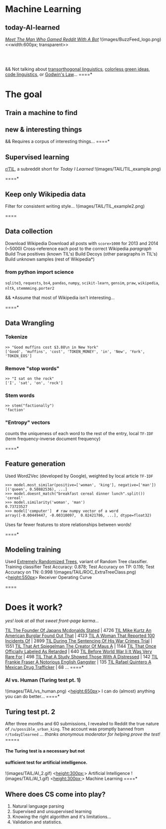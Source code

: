 # Machine Learning
## today-AI-learned

*[Meet The Man Who Gamed Reddit With A Bot](http://www.buzzfeed.com/hamzashaban/today-ai-learned#.glVDa6wR2)*
!(images/BuzzFeed_logo.png) <<width:600px; transparent>> 

<br>
<br>

&& Not talking about [transorthogonal linguistics](https://github.com/thoppe/transorthogonal-linguistics), [colorless green ideas](https://github.com/thoppe/Colorless-Green-Ideas), [code linguistics](https://github.com/thoppe/code-linguistics), or [Godwin's Law](http://thoppe.github.io/godwins_law/#/)...
====*
# The goal

## Train a machine to find 
## new & interesting things

&& Requires a corpus of interesting things...
====*

## Supervised learning
*[r/TIL](http://www.reddit.com/r/todayilearned/)*, a subreddit short for _Today I Learned_
!(images/TAIL/TIL_example.png)

====*

## Keep only Wikipedia data
Filter for consistent writing style...
!(images/TAIL/TIL_example2.png)

====

## Data collection

Download Wikipedia
Download all posts with `score>1000` for 2013 and 2014 (~5000)
Cross-reference each post to the correct Wikipedia _paragraph_
Build True positives (known TIL's)
Build Decoys (other paragraphs in TIL's)
Build unknown samples (rest of Wikipedia*)

### from python import science
`sqlite3`, `requests`, `bs4`, `pandas`, `numpy`, `scikit-learn`, 
`gensim`, `praw`, `wikipedia`, `nltk`, `stemmming.porter2`

&& *Assume that most of Wikipedia isn't interesting...

====*

## Data Wrangling
### Tokenize
    >> "Good muffins cost $3.88\n in New York"
    ['Good', 'muffins', 'cost', 'TOKEN_MONEY', 'in', 'New', 'York', 'TOKEN_EOS']
### Remove "stop words"
    >> "I sat on the rock"
    ['I', 'sat', 'on', 'rock']
### Stem words
    >> stem("factionally")
    'faction'
### "Entropy" vectors
counts the uniqueness of each word to the rest of the entry,
local `TF-IDF` (term frequency-inverse document frequency)

====*

## Feature generation
Used Word2Vec (developed by Google), 
weighted by local article `TF-IDF`

    >>> model.most_similar(positive=['woman', 'king'], negative=['man'])
    [('queen', 0.50882536), ...]
    >>> model.doesnt_match("breakfast cereal dinner lunch".split())
    'cereal'
    >>> model.similarity('woman', 'man')
    0.73723527
    >>> model['computer']  # raw numpy vector of a word
    array([-0.00449447, -0.00310097,  0.02421786, ...], dtype=float32)

Uses far fewer features to store relationships between words!

====*

## Modeling training
Used [Extremely Randomized Trees](http://scikit-learn.org/stable/modules/ensemble.html), variant of Random Tree classifier.
    Training classifier
    Test Accuracy: 0.878;    Test Accuracy on TP: 0.116;   Test Accuracy on TN: 0.998
!(images/TAIL/ROC_ExtraTreeClass.png) <<height:550px>> Receiver Operating Curve

====

# Does it work?
_yes! look at all that sweet front-page karma..._

[TIL The Founder Of Japans Mcdonalds Stated](https://www.reddit.com/r/todayilearned/comments/37bvmu/til_the_founder_of_japans_mcdonalds_stated/) | 4726
[TIL Mike Kurtz An American Burglar Found Out That](https://www.reddit.com/r/todayilearned/comments/3eg5js/til_mike_kurtz_an_american_burglar_found_out_that/) | 4123
[TIL A Woman That Reported 100 Incidents Of](https://www.reddit.com/r/todayilearned/comments/38x454/til_a_woman_that_reported_100_incidents_of/) | 2899
[TIL During The Sentencing Of His War Crimes Trial](https://www.reddit.com/r/todayilearned/comments/3fvl39/til_during_the_sentencing_of_his_war_crimes_trial/) | 1551
[TIL That Art Spiegelman The Creator Of Maus A](https://www.reddit.com/r/todayilearned/comments/36ra0w/til_that_art_spiegelman_the_creator_of_maus_a/) | 1144
[TIL That Once Officially Labeled As Retarded](https://www.reddit.com/r/todayilearned/comments/3cayy3/til_that_once_officially_labelled_as_retarded/) | 640
[TIL Before World War Ii It Was Very Rare For](https://www.reddit.com/r/todayilearned/comments/3cjy9k/til_before_world_war_ii_it_was_very_rare_for/) | 498
[TIL That A Study Showed Those With A Distressed](https://www.reddit.com/r/todayilearned/comments/38iqur/til_that_a_study_showed_those_with_a_distressed/) | 142
[TIL Frankie Fraser A Notorious English Gangster](https://www.reddit.com/r/todayilearned/comments/3e2lw2/til_frankie_fraser_a_notorious_english_gangster/) | 135
[TIL Rafael Quintero A Mexican Drug Trafficker](https://www.reddit.com/r/todayilearned/comments/362d4l/til_rafael_quintero_a_mexican_drug_trafficker/) | 68
...
====*
### AI vs. Human (Turing test pt. 1)
!(images/TAIL/vs_human.png) <<height:650px>> I can do (almost) anything you can do better...
====*
## Turing test pt. 2
After three months and 60 submissions, I revealed to Reddit
the true nature of `/u/possible_urban_king`.
The account was promptly banned from `r/todayIlearned` ...
_thanks anonymous moderator for helping prove the test!_
====+
<br>
#### The Turing test is a necessary but not 
#### sufficient test for artificial intelligence.
!(images/TAIL/AI_2.gif) <<height:300px;>> Artificial Intelligence
!(images/TAIL/AI_1.gif) <<height:300px;>> Machine Learning
====*

## Where does CS come into play?

1. Natural language parsing
2. Supervised and unsupervised learning
1. Knowing the right algorithm and it's limitations...
2. Validation and statistics.